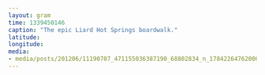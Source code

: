 ```yaml
---
layout: gram
time: 1339450146
caption: "The epic Liard Hot Springs boardwalk."
latitude: 
longitude: 
media:
- media/posts/201206/11190707_471155036387190_68802834_n_17842264762000351.jpg
---
```

